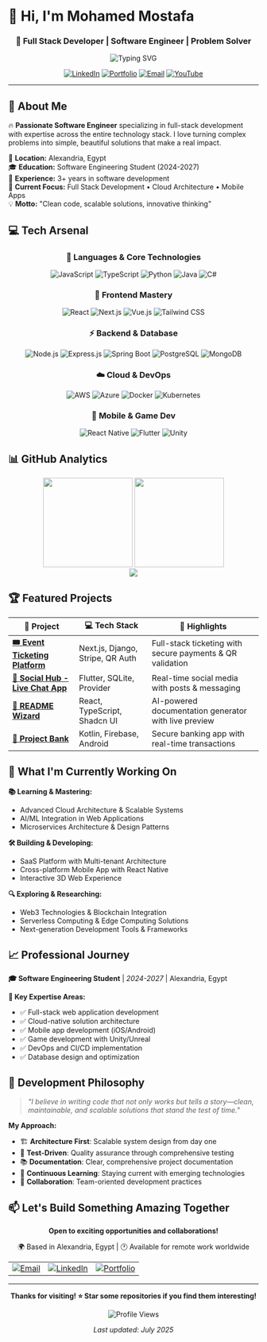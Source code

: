 # 👋 Hi, I'm Mohamed Mostafa

<div align="center">

### 🚀 Full Stack Developer | Software Engineer | Problem Solver

<img src="https://readme-typing-svg.herokuapp.com?font=Fira+Code&size=22&duration=3000&pause=1000&color=2E9BF7&center=true&vCenter=true&width=600&lines=Building+innovative+web+solutions;3%2B+years+of+development+experience;Full+Stack+%7C+Mobile+%7C+Cloud+%7C+Game+Dev" alt="Typing SVG" />

<br/>

[![LinkedIn](https://img.shields.io/badge/LinkedIn-0077B5?style=for-the-badge&logo=linkedin&logoColor=white)](https://www.linkedin.com/in/mohamed-mostafa-ab38aa317)
[![Portfolio](https://img.shields.io/badge/Portfolio-FF5722?style=for-the-badge&logo=google-chrome&logoColor=white)](https://cv-mohamed.vercel.app/)
[![Email](https://img.shields.io/badge/Email-D14836?style=for-the-badge&logo=gmail&logoColor=white)](mailto:mohamed.ashraf.y.s.m@gmail.com)
[![YouTube](https://img.shields.io/badge/YouTube-FF0000?style=for-the-badge&logo=youtube&logoColor=white)](https://www.youtube.com/@Fox_Store722)

</div>

---

## 🎯 About Me

🔥 **Passionate Software Engineer** specializing in full-stack development with expertise across the entire technology stack. I love turning complex problems into simple, beautiful solutions that make a real impact.

📍 **Location:** Alexandria, Egypt  
🎓 **Education:** Software Engineering Student (2024-2027)  
💼 **Experience:** 3+ years in software development  
🎯 **Current Focus:** Full Stack Development • Cloud Architecture • Mobile Apps  
💡 **Motto:** "Clean code, scalable solutions, innovative thinking"

## 💻 Tech Arsenal

<div align="center">

### 🚀 Languages & Core Technologies
![JavaScript](https://img.shields.io/badge/JavaScript-F7DF1E?style=for-the-badge&logo=javascript&logoColor=black)
![TypeScript](https://img.shields.io/badge/TypeScript-007ACC?style=for-the-badge&logo=typescript&logoColor=white)
![Python](https://img.shields.io/badge/Python-3776AB?style=for-the-badge&logo=python&logoColor=white)
![Java](https://img.shields.io/badge/Java-ED8B00?style=for-the-badge&logo=openjdk&logoColor=white)
![C#](https://img.shields.io/badge/C%23-239120?style=for-the-badge&logo=c-sharp&logoColor=white)

### 🎨 Frontend Mastery
![React](https://img.shields.io/badge/React-20232A?style=for-the-badge&logo=react&logoColor=61DAFB)
![Next.js](https://img.shields.io/badge/Next.js-000000?style=for-the-badge&logo=nextdotjs&logoColor=white)
![Vue.js](https://img.shields.io/badge/Vue.js-35495E?style=for-the-badge&logo=vuedotjs&logoColor=4FC08D)
![Tailwind CSS](https://img.shields.io/badge/Tailwind_CSS-38B2AC?style=for-the-badge&logo=tailwind-css&logoColor=white)

### ⚡ Backend & Database
![Node.js](https://img.shields.io/badge/Node.js-43853D?style=for-the-badge&logo=node.js&logoColor=white)
![Express.js](https://img.shields.io/badge/Express.js-404D59?style=for-the-badge&logo=express&logoColor=white)
![Spring Boot](https://img.shields.io/badge/Spring_Boot-6DB33F?style=for-the-badge&logo=spring-boot&logoColor=white)
![PostgreSQL](https://img.shields.io/badge/PostgreSQL-316192?style=for-the-badge&logo=postgresql&logoColor=white)
![MongoDB](https://img.shields.io/badge/MongoDB-4EA94B?style=for-the-badge&logo=mongodb&logoColor=white)

### ☁️ Cloud & DevOps
![AWS](https://img.shields.io/badge/AWS-232F3E?style=for-the-badge&logo=amazon-aws&logoColor=white)
![Azure](https://img.shields.io/badge/Microsoft_Azure-0089D0?style=for-the-badge&logo=microsoft-azure&logoColor=white)
![Docker](https://img.shields.io/badge/Docker-2496ED?style=for-the-badge&logo=docker&logoColor=white)
![Kubernetes](https://img.shields.io/badge/Kubernetes-326CE5?style=for-the-badge&logo=kubernetes&logoColor=white)

### 📱 Mobile & Game Dev
![React Native](https://img.shields.io/badge/React_Native-20232A?style=for-the-badge&logo=react&logoColor=61DAFB)
![Flutter](https://img.shields.io/badge/Flutter-02569B?style=for-the-badge&logo=flutter&logoColor=white)
![Unity](https://img.shields.io/badge/Unity-100000?style=for-the-badge&logo=unity&logoColor=white)

</div>

## 📊 GitHub Analytics

<div align="center">
  <img height="180em" src="https://github-readme-stats.vercel.app/api?username=M-A-Yakout&show_icons=true&theme=tokyonight&include_all_commits=true&count_private=true&hide_border=true" />
  <img height="180em" src="https://github-readme-stats.vercel.app/api/top-langs/?username=M-A-Yakout&layout=compact&theme=tokyonight&hide_border=true" />
</div>

<div align="center">
  <img src="https://github-readme-streak-stats.herokuapp.com/?user=M-A-Yakout&theme=tokyonight&hide_border=true" />
</div>

## 🏆 Featured Projects

<div align="center">

| 🎯 Project | 💻 Tech Stack | 🌟 Highlights |
|------------|---------------|---------------|
| **[🎟️ Event Ticketing Platform](https://github.com/M-A-Yakout/Full-Stack-Event-Ticketing-Platform-Next.js-Django-Stripe-QR-Auth)** | Next.js, Django, Stripe, QR Auth | Full-stack ticketing with secure payments & QR validation |
| **[💬 Social Hub - Live Chat App](https://github.com/M-A-Yakout/Live_Chat_Fulter)** | Flutter, SQLite, Provider | Real-time social media with posts & messaging |
| **[📝 README Wizard](https://github.com/M-A-Yakout/readme_AI)** | React, TypeScript, Shadcn UI | AI-powered documentation generator with live preview |
| **[🏦 Project Bank](https://github.com/M-A-Yakout/ProjectBank)** | Kotlin, Firebase, Android | Secure banking app with real-time transactions |

</div>

## 🎯 What I'm Currently Working On

**📚 Learning & Mastering:**
- Advanced Cloud Architecture & Scalable Systems
- AI/ML Integration in Web Applications  
- Microservices Architecture & Design Patterns

**🛠️ Building & Developing:**
- SaaS Platform with Multi-tenant Architecture
- Cross-platform Mobile App with React Native
- Interactive 3D Web Experience

**🔍 Exploring & Researching:**
- Web3 Technologies & Blockchain Integration
- Serverless Computing & Edge Computing Solutions
- Next-generation Development Tools & Frameworks

## 📈 Professional Journey

**🎓 Software Engineering Student** | *2024-2027* | Alexandria, Egypt

**💼 Key Expertise Areas:**
- ✅ Full-stack web application development
- ✅ Cloud-native solution architecture  
- ✅ Mobile app development (iOS/Android)
- ✅ Game development with Unity/Unreal
- ✅ DevOps and CI/CD implementation
- ✅ Database design and optimization

## 🌟 Development Philosophy

> *"I believe in writing code that not only works but tells a story—clean, maintainable, and scalable solutions that stand the test of time."*

**My Approach:**
- 🏗️ **Architecture First**: Scalable system design from day one
- 🧪 **Test-Driven**: Quality assurance through comprehensive testing
- 📚 **Documentation**: Clear, comprehensive project documentation
- 🔄 **Continuous Learning**: Staying current with emerging technologies
- 🤝 **Collaboration**: Team-oriented development practices

## 📫 Let's Build Something Amazing Together

<div align="center">

**Open to exciting opportunities and collaborations!**

🌍 Based in Alexandria, Egypt | 🕐 Available for remote work worldwide

<table>
  <tr>
    <td align="center">
      <a href="mailto:mohamed.ashraf.y.s.m@gmail.com">
        <img src="https://img.shields.io/badge/Email-Let's%20Chat-red?style=for-the-badge&logo=gmail&logoColor=white" alt="Email"/>
      </a>
    </td>
    <td align="center">
      <a href="https://www.linkedin.com/in/mohamed-mostafa-ab38aa317">
        <img src="https://img.shields.io/badge/LinkedIn-Connect-blue?style=for-the-badge&logo=linkedin&logoColor=white" alt="LinkedIn"/>
      </a>
    </td>
    <td align="center">
      <a href="https://cv-mohamed.vercel.app/">
        <img src="https://img.shields.io/badge/Portfolio-Visit-orange?style=for-the-badge&logo=google-chrome&logoColor=white" alt="Portfolio"/>
      </a>
    </td>
  </tr>
</table>

</div>

---

<div align="center">

**Thanks for visiting! ⭐ Star some repositories if you find them interesting!**

![Profile Views](https://komarev.com/ghpvc/?username=M-A-Yakout&color=blueviolet&style=for-the-badge)

*Last updated: July 2025*

</div>
